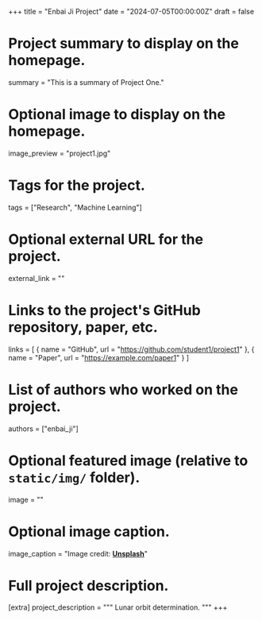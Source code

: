 +++
title = "Enbai Ji Project"
date = "2024-07-05T00:00:00Z"
draft = false

# Project summary to display on the homepage.
summary = "This is a summary of Project One."

# Optional image to display on the homepage.
image_preview = "project1.jpg"

# Tags for the project.
tags = ["Research", "Machine Learning"]

# Optional external URL for the project.
external_link = ""

# Links to the project's GitHub repository, paper, etc.
links = [
  { name = "GitHub", url = "https://github.com/student1/project1" },
  { name = "Paper", url = "https://example.com/paper1" }
]

# List of authors who worked on the project.
authors = ["enbai_ji"]

# Optional featured image (relative to `static/img/` folder).
image = ""

# Optional image caption.
image_caption = "Image credit: [**Unsplash**](https://unsplash.com/photos/pLCdAaMFLTE)"

# Full project description.
[extra]
  project_description = """
  Lunar orbit determination.
  """
+++
